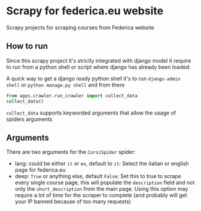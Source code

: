 # Scrapy for federica.eu website

Scrapy projects for scraping courses from Federica website

## How to run

Since this scrapy project it's strictly integrated with django model it require to run from a python shell or script where django has already been loaded.

A quick way to get a django ready python shell it's to run `django-admin shell` or `python manage.py shell` and from there

```python
from apps.crawler.run_crawler import collect_data
collect_data()
```

`collect_data` supports keyworded arguments that allow the usage of spiders arguments

## Arguments

There are two arguments for the `CorsiSpider` spider:
* lang: could be either `it` or `en`, default to `it`: Select the italian or english page for federica.eu
* deep: `True` or anything else, default `False`: Set this to true to scrape every single course page, this will populate the `description` field and not only the `short_description` from the main page. Using this option may require a lot of time for the scraper to complete (and probably will get your IP banned because of too many requests)
